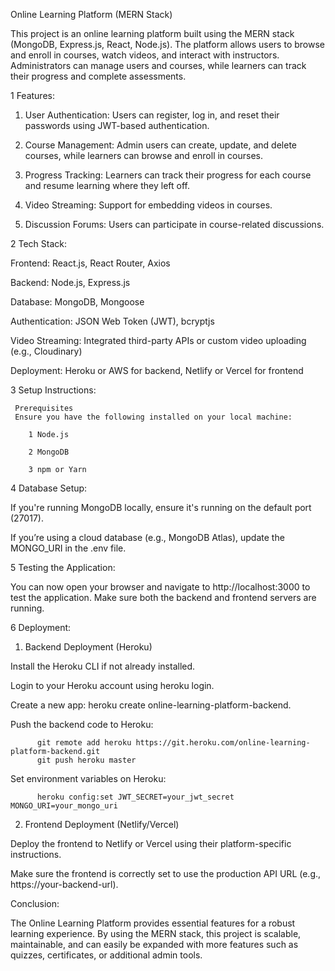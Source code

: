 Online Learning Platform (MERN Stack)

                                                                 
This project is an online learning platform built using the MERN stack (MongoDB, Express.js, React, Node.js). The platform allows users to browse and enroll in courses, watch videos, and interact with instructors. Administrators can manage users and courses, while learners can track their progress and complete assessments.

1 Features:

  1. User Authentication: Users can register, log in, and reset their passwords using JWT-based authentication.

  2. Course Management: Admin users can create, update, and delete courses, while learners can browse and enroll in courses.
     
  3. Progress Tracking: Learners can track their progress for each course and resume learning where they left off.
     
  4. Video Streaming: Support for embedding videos in courses.
     
  5. Discussion Forums: Users can participate in course-related discussions.

2 Tech Stack:

Frontend: React.js, React Router, Axios

Backend: Node.js, Express.js

Database: MongoDB, Mongoose

Authentication: JSON Web Token (JWT), bcryptjs

Video Streaming: Integrated third-party APIs or custom video uploading (e.g., Cloudinary)

Deployment: Heroku or AWS for backend, Netlify or Vercel for frontend

3 Setup Instructions:

     Prerequisites
     Ensure you have the following installed on your local machine:

        1 Node.js 

        2 MongoDB

        3 npm or Yarn

4 Database Setup:

If you're running MongoDB locally, ensure it's running on the default port (27017). 

If you’re using a cloud database (e.g., MongoDB Atlas), update the MONGO_URI in the .env file.

5 Testing the Application:

You can now open your browser and navigate to http://localhost:3000 to test the application. Make sure both the backend and frontend servers are running.

6 Deployment:

1. Backend Deployment (Heroku)
   
Install the Heroku CLI if not already installed.

Login to your Heroku account using heroku login.

Create a new app: heroku create online-learning-platform-backend.

Push the backend code to Heroku:

          git remote add heroku https://git.heroku.com/online-learning-platform-backend.git
          git push heroku master
          
Set environment variables on Heroku:

          heroku config:set JWT_SECRET=your_jwt_secret MONGO_URI=your_mongo_uri
          
2. Frontend Deployment (Netlify/Vercel)
   
Deploy the frontend to Netlify or Vercel using their platform-specific instructions.

Make sure the frontend is correctly set to use the production API URL (e.g., https://your-backend-url).

Conclusion:

The Online Learning Platform provides essential features for a robust learning experience. By using the MERN stack, this project is scalable, maintainable, and can easily be expanded with more features such as quizzes, certificates, or additional admin tools.


